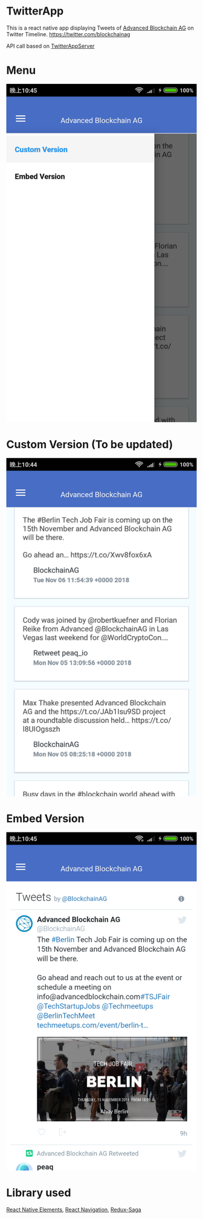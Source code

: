 # TwitterApp

This is a react native app displaying Tweets of [Advanced Blockchain AG](https://twitter.com/blockchainag) on Twitter Timeline.
https://twitter.com/blockchainag

API call based on [TwitterAppServer](https://github.com/victor77dev/TwitterAppServer)

# Menu

![alt text](images/menu.png)

# Custom Version (To be updated)

![alt text](images/custom.png)

# Embed Version

![alt text](images/embed.png)

# Library used

[React Native Elements](https://react-native-training.github.io/react-native-elements),
[React Navigation](https://reactnavigation.org),
[Redux-Saga](https://redux-saga.js.org)
